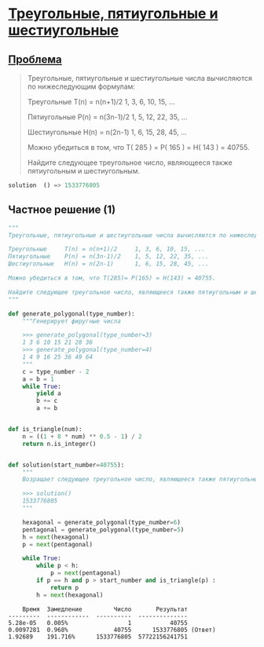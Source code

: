 # [Треугольные, пятиугольные и шестиугольные](TODO)

                   
## [Проблема](https://euler.jakumo.org/problems/view/45.html)


>Треугольные, пятиугольные и шестиугольные числа вычисляются по нижеследующим формулам:
>
>Треугольные	T(n) = n(n+1)/2 	1, 3, 6, 10, 15, ...
>
>Пятиугольные	P(n) = n(3n-1)/2 	1, 5, 12, 22, 35, ...
>
>Шестиугольные	H(n) = n(2n-1) 	 	1, 6, 15, 28, 45, ...
>
>Можно убедиться в том, что T( 285 ) = P( 165 ) = H( 143 ) = 40755.
>
>
> Найдите следующее треугольное число, являющееся также пятиугольным и шестиугольным.
                                        
``` python
solution  () => 1533776805
```

## Частное решение (1)


```python
"""
Треугольные, пятиугольные и шестиугольные числа вычисляются по нижеследующим формулам:

Треугольные	 	T(n) = n(n+1)/2 	1, 3, 6, 10, 15, ...
Пятиугольные	P(n) = n(3n-1)/2 	1, 5, 12, 22, 35, ...
Шестиугольные	H(n) = n(2n-1) 	 	1, 6, 15, 28, 45, ...

Можно убедиться в том, что T(285)= P(165) = H(143) = 40755.

Найдите следующее треугольное число, являющееся также пятиугольным и шестиугольным.
"""

def generate_polygonal(type_number):
    """Генерирует фиругные числа

    >>> generate_polygonal(type_number=3)
    1 3 6 10 15 21 28 36
    >>> generate_polygonal(type_number=4)
    1 4 9 16 25 36 49 64
    """
    c = type_number - 2
    a = b = 1
    while True:
        yield a
        b += c
        a += b


def is_triangle(num):
    n = ((1 + 8 * num) ** 0.5 - 1) / 2
    return n.is_integer()


def solution(start_number=40755):
    """
    Возращает следующее треугольное число, являющееся также пятиугольным и шестиугольным.

    >>> solution()
    1533776805
    """

    hexagonal = generate_polygonal(type_number=6)
    pentagonal = generate_polygonal(type_number=5)
    h = next(hexagonal)
    p = next(pentagonal)

    while True:
        while p < h:
            p = next(pentagonal)
        if p == h and p > start_number and is_triangle(p) :
            return p
        h = next(hexagonal)
```
```text
    Время  Замедление         Число       Результат
---------  ------------  ----------  --------------
5.28e-05   0.005%                 1           40755
0.0097281  0.968%             40755      1533776805 (Ответ)
1.92689    191.716%      1533776805  57722156241751
```